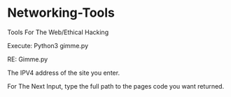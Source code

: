 # Networking-Tools
Tools For The Web/Ethical Hacking

Execute: Python3 gimme.py

RE: Gimme.py

The IPV4 address of the site you enter.

For The Next Input, type the full path to the pages code you want returned.

